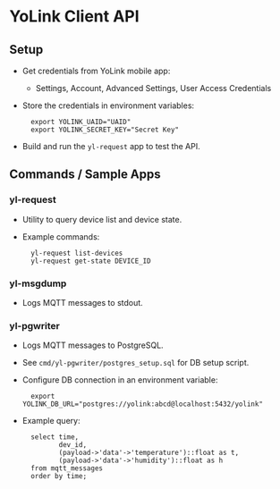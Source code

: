 # YoLink Client API
## Setup

* Get credentials from YoLink mobile app:
    * Settings, Account, Advanced Settings, User Access Credentials
* Store the credentials in environment variables:
        
        export YOLINK_UAID="UAID"
        export YOLINK_SECRET_KEY="Secret Key"

* Build and run the `yl-request` app to test the API.

## Commands / Sample Apps
### yl-request

* Utility to query device list and device state.
* Example commands:

        yl-request list-devices
        yl-request get-state DEVICE_ID

### yl-msgdump

* Logs MQTT messages to stdout.

### yl-pgwriter

* Logs MQTT messages to PostgreSQL.
* See `cmd/yl-pgwriter/postgres_setup.sql` for DB setup script.
* Configure DB connection in an environment variable:

        export YOLINK_DB_URL="postgres://yolink:abcd@localhost:5432/yolink"

* Example query:

        select time,
               dev_id,
               (payload->'data'->'temperature')::float as t,
               (payload->'data'->'humidity')::float as h
        from mqtt_messages
        order by time;

